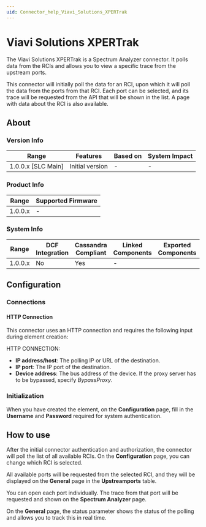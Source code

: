 ```yaml
---
uid: Connector_help_Viavi_Solutions_XPERTrak
---
```


# Viavi Solutions XPERTrak

The Viavi Solutions XPERTrak is a Spectrum Analyzer connector. It polls data from the RCIs and allows you to view a specific trace from the upstream ports.

This connector will initially poll the data for an RCI, upon which it will poll the data from the ports from that RCI. Each port can be selected, and its trace will be requested from the API that will be shown in the list. A page with data about the RCI is also available.

## About

### Version Info

| Range              | Features        | Based on | System Impact  |
|--------------------|-----------------|----------|----------------|
| 1.0.0.x [SLC Main] | Initial version | -        | -              |

### Product Info

| Range   | Supported Firmware |
|---------|--------------------|
| 1.0.0.x | -                  |

### System Info

| Range   | DCF Integration  | Cassandra Compliant  | Linked Components | Exported Components   |
|---------|------------------|----------------------|-------------------|-----------------------|
| 1.0.0.x | No               |Yes                   | -                 |                       |

## Configuration

### Connections

#### HTTP Connection

This connector uses an HTTP connection and requires the following input during element creation:

HTTP CONNECTION:

- **IP address/host**: The polling IP or URL of the destination.
- **IP port**: The IP port of the destination.
- **Device address**: The bus address of the device. If the proxy server has to be bypassed, specify *BypassProxy*.

### Initialization

When you have created the element, on the **Configuration** page, fill in the **Username** and **Password** required for system authentication.

## How to use

After the initial connector authentication and authorization, the connector will poll the list of all available RCIs. On the **Configuration** page, you can change which RCI is selected.

All available ports will be requested from the selected RCI, and they will be displayed on the **General** page in the **Upstreamports** table.

You can open each port individually. The trace from that port will be requested and shown on the **Spectrum Analyzer** page.

On the **General** page, the status parameter shows the status of the polling and allows you to track this in real time.
